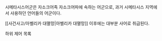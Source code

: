 시메타시스어군은 자소크어족 자소크어파에 속하는 어군으로, 과거 시메타시스 지역에서 사용하던 언어들의 어군이다.

[[사건사고/아벨리카 대멸망|아벨리카 대멸망]] 이후에는 대부분 사어로 취급된다.

하위 제어 목록